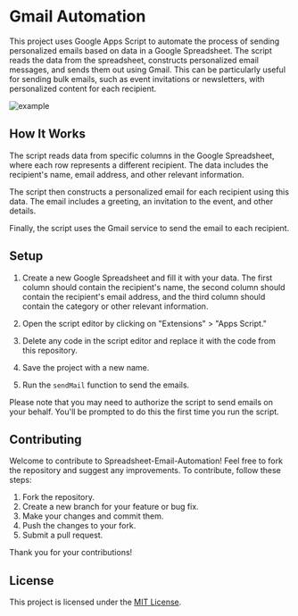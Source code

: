 # Gmail Automation

This project uses Google Apps Script to automate the process of sending personalized emails based on data in a Google Spreadsheet. The script reads the data from the spreadsheet, constructs personalized email messages, and sends them out using Gmail. This can be particularly useful for sending bulk emails, such as event invitations or newsletters, with personalized content for each recipient.

![example](example.png)

## How It Works

The script reads data from specific columns in the Google Spreadsheet, where each row represents a different recipient. The data includes the recipient's name, email address, and other relevant information.

The script then constructs a personalized email for each recipient using this data. The email includes a greeting, an invitation to the event, and other details.

Finally, the script uses the Gmail service to send the email to each recipient.

## Setup

1. Create a new Google Spreadsheet and fill it with your data. The first column should contain the recipient's name, the second column should contain the recipient's email address, and the third column should contain the category or other relevant information.

2. Open the script editor by clicking on "Extensions" > "Apps Script."

3. Delete any code in the script editor and replace it with the code from this repository.

4. Save the project with a new name.

5. Run the `sendMail` function to send the emails.

Please note that you may need to authorize the script to send emails on your behalf. You'll be prompted to do this the first time you run the script.

## Contributing

Welcome to contribute to Spreadsheet-Email-Automation! Feel free to fork the repository and suggest any improvements. To contribute, follow these steps:

1.  Fork the repository.
2.  Create a new branch for your feature or bug fix.
3.  Make your changes and commit them.
4.  Push the changes to your fork.
5.  Submit a pull request.

Thank you for your contributions!

## License

This project is licensed under the [MIT License](LICENSE).
